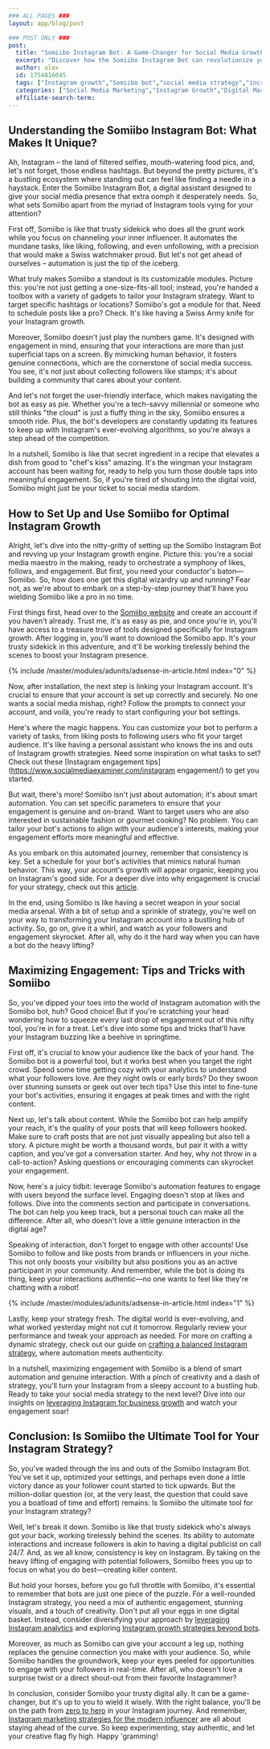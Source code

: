 ```yaml
---
### ALL PAGES ###
layout: app/blog/post

### POST ONLY ###
post:
  title: "Somiibo Instagram Bot: A Game-Changer for Social Media Growth?"
  excerpt: "Discover how the Somiibo Instagram Bot can revolutionize your social media strategy by increasing your followers and engagement effortlessly."
  author: alex
  id: 1754816045
  tags: ["Instagram growth","Somiibo bot","social media strategy","increase followers"]
  categories: ["Social Media Marketing","Instagram Growth","Digital Marketing"]
  affiliate-search-term: 
---
```


## Understanding the Somiibo Instagram Bot: What Makes It Unique?

Ah, Instagram – the land of filtered selfies, mouth-watering food pics, and, let's not forget, those endless hashtags. But beyond the pretty pictures, it's a bustling ecosystem where standing out can feel like finding a needle in a haystack. Enter the Somiibo Instagram Bot, a digital assistant designed to give your social media presence that extra oomph it desperately needs. So, what sets Somiibo apart from the myriad of Instagram tools vying for your attention?

First off, Somiibo is like that trusty sidekick who does all the grunt work while you focus on channeling your inner influencer. It automates the mundane tasks, like liking, following, and even unfollowing, with a precision that would make a Swiss watchmaker proud. But let's not get ahead of ourselves – automation is just the tip of the iceberg.

What truly makes Somiibo a standout is its customizable modules. Picture this: you're not just getting a one-size-fits-all tool; instead, you're handed a toolbox with a variety of gadgets to tailor your Instagram strategy. Want to target specific hashtags or locations? Somiibo's got a module for that. Need to schedule posts like a pro? Check. It's like having a Swiss Army knife for your Instagram growth.

Moreover, Somiibo doesn't just play the numbers game. It's designed with engagement in mind, ensuring that your interactions are more than just superficial taps on a screen. By mimicking human behavior, it fosters genuine connections, which are the cornerstone of social media success. You see, it's not just about collecting followers like stamps; it's about building a community that cares about your content.

And let's not forget the user-friendly interface, which makes navigating the bot as easy as pie. Whether you're a tech-savvy millennial or someone who still thinks "the cloud" is just a fluffy thing in the sky, Somiibo ensures a smooth ride. Plus, the bot's developers are constantly updating its features to keep up with Instagram's ever-evolving algorithms, so you're always a step ahead of the competition.

In a nutshell, Somiibo is like that secret ingredient in a recipe that elevates a dish from good to "chef's kiss" amazing. It's the wingman your Instagram account has been waiting for, ready to help you turn those double taps into meaningful engagement. So, if you're tired of shouting into the digital void, Somiibo might just be your ticket to social media stardom.

## How to Set Up and Use Somiibo for Optimal Instagram Growth

Alright, let's dive into the nitty-gritty of setting up the Somiibo Instagram Bot and revving up your Instagram growth engine. Picture this: you're a social media maestro in the making, ready to orchestrate a symphony of likes, follows, and engagement. But first, you need your conductor's baton—Somiibo. So, how does one get this digital wizardry up and running? Fear not, as we're about to embark on a step-by-step journey that'll have you wielding Somiibo like a pro in no time.

First things first, head over to the [Somiibo website](https://somiibo.com/platforms/instagram-bot) and create an account if you haven't already. Trust me, it's as easy as pie, and once you're in, you'll have access to a treasure trove of tools designed specifically for Instagram growth. After logging in, you'll want to download the Somiibo app. It's your trusty sidekick in this adventure, and it'll be working tirelessly behind the scenes to boost your Instagram presence.

{% include /master/modules/adunits/adsense-in-article.html index="0" %}

Now, after installation, the next step is linking your Instagram account. It's crucial to ensure that your account is set up correctly and securely. No one wants a social media mishap, right? Follow the prompts to connect your account, and voilà, you're ready to start configuring your bot settings.

Here's where the magic happens. You can customize your bot to perform a variety of tasks, from liking posts to following users who fit your target audience. It's like having a personal assistant who knows the ins and outs of Instagram growth strategies. Need some inspiration on what tasks to set? Check out these [Instagram engagement tips](https://www.socialmediaexaminer.com/instagram engagement/) to get you started.

But wait, there's more! Somiibo isn't just about automation; it's about smart automation. You can set specific parameters to ensure that your engagement is genuine and on-brand. Want to target users who are also interested in sustainable fashion or gourmet cooking? No problem. You can tailor your bot's actions to align with your audience's interests, making your engagement efforts more meaningful and effective.

As you embark on this automated journey, remember that consistency is key. Set a schedule for your bot's activities that mimics natural human behavior. This way, your account's growth will appear organic, keeping you on Instagram's good side. For a deeper dive into why engagement is crucial for your strategy, check out this [article](https://instagrowify.com/blog/why-engagement-is-key-to-a-successful-instagram-strategy).

In the end, using Somiibo is like having a secret weapon in your social media arsenal. With a bit of setup and a sprinkle of strategy, you're well on your way to transforming your Instagram account into a bustling hub of activity. So, go on, give it a whirl, and watch as your followers and engagement skyrocket. After all, why do it the hard way when you can have a bot do the heavy lifting?

## Maximizing Engagement: Tips and Tricks with Somiibo

So, you've dipped your toes into the world of Instagram automation with the Somiibo bot, huh? Good choice! But if you're scratching your head wondering how to squeeze every last drop of engagement out of this nifty tool, you're in for a treat. Let's dive into some tips and tricks that'll have your Instagram buzzing like a beehive in springtime.

First off, it's crucial to know your audience like the back of your hand. The Somiibo bot is a powerful tool, but it works best when you target the right crowd. Spend some time getting cozy with your analytics to understand what your followers love. Are they night owls or early birds? Do they swoon over stunning sunsets or geek out over tech tips? Use this intel to fine-tune your bot's activities, ensuring it engages at peak times and with the right content.

Next up, let's talk about content. While the Somiibo bot can help amplify your reach, it's the quality of your posts that will keep followers hooked. Make sure to craft posts that are not just visually appealing but also tell a story. A picture might be worth a thousand words, but pair it with a witty caption, and you've got a conversation starter. And hey, why not throw in a call-to-action? Asking questions or encouraging comments can skyrocket your engagement.

Now, here's a juicy tidbit: leverage Somiibo's automation features to engage with users beyond the surface level. Engaging doesn't stop at likes and follows. Dive into the comments section and participate in conversations. The bot can help you keep track, but a personal touch can make all the difference. After all, who doesn't love a little genuine interaction in the digital age?

Speaking of interaction, don't forget to engage with other accounts! Use Somiibo to follow and like posts from brands or influencers in your niche. This not only boosts your visibility but also positions you as an active participant in your community. And remember, while the bot is doing its thing, keep your interactions authentic—no one wants to feel like they're chatting with a robot!

{% include /master/modules/adunits/adsense-in-article.html index="1" %}

Lastly, keep your strategy fresh. The digital world is ever-evolving, and what worked yesterday might not cut it tomorrow. Regularly review your performance and tweak your approach as needed. For more on crafting a dynamic strategy, check out our guide on [crafting a balanced Instagram strategy](https://instagrowify.com/blog/crafting-a-balanced-instagram-strategy-automation-meets-authenticity), where automation meets authenticity.

In a nutshell, maximizing engagement with Somiibo is a blend of smart automation and genuine interaction. With a pinch of creativity and a dash of strategy, you'll turn your Instagram from a sleepy account to a bustling hub. Ready to take your social media strategy to the next level? Dive into our insights on [leveraging Instagram for business growth](https://instagrowify.com/blog/from-likes-to-leads-leveraging-instagram-for-business-growth) and watch your engagement soar!

## Conclusion: Is Somiibo the Ultimate Tool for Your Instagram Strategy?

So, you've waded through the ins and outs of the Somiibo Instagram Bot. You've set it up, optimized your settings, and perhaps even done a little victory dance as your follower count started to tick upwards. But the million-dollar question (or, at the very least, the question that could save you a boatload of time and effort) remains: Is Somiibo the ultimate tool for your Instagram strategy?

Well, let's break it down. Somiibo is like that trusty sidekick who's always got your back, working tirelessly behind the scenes. Its ability to automate interactions and increase followers is akin to having a digital publicist on call 24/7. And, as we all know, consistency is key on Instagram. By taking on the heavy lifting of engaging with potential followers, Somiibo frees you up to focus on what you do best—creating killer content.

But hold your horses, before you go full throttle with Somiibo, it's essential to remember that bots are just one piece of the puzzle. For a well-rounded Instagram strategy, you need a mix of authentic engagement, stunning visuals, and a touch of creativity. Don't put all your eggs in one digital basket. Instead, consider diversifying your approach by [leveraging Instagram analytics](https://instagrowify.com/blog/strategies-for-leveraging-instagram-analytics-to-enhance-growth) and exploring [Instagram growth strategies beyond bots](https://instagrowify.com/blog/instagram-growth-strategies-beyond-bots).

Moreover, as much as Somiibo can give your account a leg up, nothing replaces the genuine connection you make with your audience. So, while Somiibo handles the groundwork, keep your eyes peeled for opportunities to engage with your followers in real-time. After all, who doesn't love a surprise twist or a direct shout-out from their favorite Instagrammer?

In conclusion, consider Somiibo your trusty digital ally. It can be a game-changer, but it's up to you to wield it wisely. With the right balance, you'll be on the path from [zero to hero](https://instagrowify.com/blog/from-zero-to-hero-using-technology-to-skyrocket-your-instagram-account) in your Instagram journey. And remember, [Instagram marketing strategies for the modern influencer](https://instagrowify.com/blog/instagram-marketing-strategies-for-the-modern-influencer) are all about staying ahead of the curve. So keep experimenting, stay authentic, and let your creative flag fly high. Happy 'gramming!
